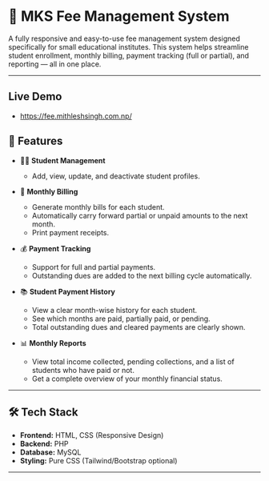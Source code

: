# 🧾 MKS Fee Management System

A fully responsive and easy-to-use fee management system designed specifically for small educational institutes. This system helps streamline student enrollment, monthly billing, payment tracking (full or partial), and reporting — all in one place.

---
## Live Demo
* https://fee.mithleshsingh.com.np/


## 🚀 Features

* 👨‍🎓 **Student Management**
  * Add, view, update, and deactivate student profiles.

* 📆 **Monthly Billing**
  * Generate monthly bills for each student.
  * Automatically carry forward partial or unpaid amounts to the next month.
  * Print payment receipts.

* 💰 **Payment Tracking**
  * Support for full and partial payments.
  * Outstanding dues are added to the next billing cycle automatically.

* 📚 **Student Payment History**
  * View a clear month-wise history for each student.
  * See which months are paid, partially paid, or pending.
  * Total outstanding dues and cleared payments are clearly shown.

* 📊 **Monthly Reports**
  * View total income collected, pending collections, and a list of students who have paid or not.
  * Get a complete overview of your monthly financial status.


---

## 🛠️ Tech Stack

* **Frontend:** HTML, CSS (Responsive Design)
* **Backend:** PHP
* **Database:** MySQL
* **Styling:** Pure CSS (Tailwind/Bootstrap optional)

---